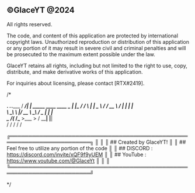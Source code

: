 ## ©GlaceYT @2024
All rights reserved.

The code, and content of this application are protected by international copyright laws. Unauthorized reproduction or distribution of this application or any portion of it may result in severe civil and criminal penalties and will be prosecuted to the maximum extent possible under the law.

GlaceYT retains all rights, including but not limited to the right to use, copy, distribute, and make derivative works of this application.

For inquiries about licensing, please contact [RTX#2419].

/*

  ________.__                        _____.___.___________
 /  _____/|  | _____    ____  ____   \__  |   |\__    ___/
/   \  ___|  | \__  \ _/ ___\/ __ \   /   |   |  |    |   
\    \_\  \  |__/ __ \\  \__\  ___/   \____   |  |    |   
 \______  /____(____  /\___  >___  >  / ______|  |____|   
        \/          \/     \/    \/   \/                  

╔════════════════════════════════════════════════════════════════════════╗
║                                                                        ║
║  ## Created by GlaceYT!                                                ║
║  ## Feel free to utilize any portion of the code                       ║
║  ## DISCORD :  https://discord.com/invite/xQF9f9yUEM                   ║
║  ## YouTube : https://www.youtube.com/@GlaceYt                         ║
║                                                                        ║
╚════════════════════════════════════════════════════════════════════════╝


*/

